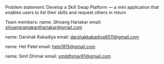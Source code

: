 Problem statement: Develop a Skill Swap Platform — a mini application that enables users to list their skills and
request others in return

Team members: 
name: Shivang Hariakar
email: shivangramakanthariakar@gmail.com

name: Darshak Kakadiya
email: darshakkakadiya8511@gmail.com

name: Het Patel
email: hetp1815@gmail.com

name: Smit Dhimar
email: smitdhimar61@gmail.com
